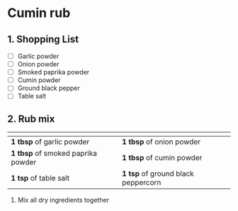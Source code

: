 # Cumin rub

## 1. Shopping List
- [ ] Garlic powder
- [ ] Onion powder
- [ ] Smoked paprika powder
- [ ] Cumin powder
- [ ] Ground black pepper
- [ ] Table salt

## 2. Rub mix
|<!-- -->|<!-- -->|
|---|---|
| **1 tbsp** of garlic powder | **1 tbsp** of onion powder |
| **1 tbsp** of smoked paprika powder | **1 tbsp** of cumin powder |
| **1 tsp** of table salt | **1 tsp** of ground black peppercorn |

1. Mix all dry ingredients together